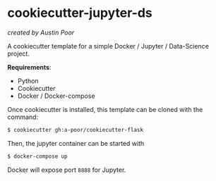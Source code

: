 # cookiecutter-jupyter-ds

_created by Austin Poor_

A cookiecutter template for a simple Docker / Jupyter / Data-Science project.

__Requirements__:
* Python
* Cookiecutter
* Docker / Docker-compose

Once cookiecutter is installed, this template can be cloned with the command:
```bash
$ cookiecutter gh:a-poor/cookiecutter-flask
```

Then, the jupyter container can be started with
```bash
$ docker-compose up
```

Docker will expose port `8888` for Jupyter.
